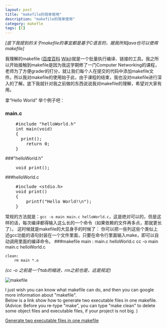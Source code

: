 ```yaml
---
layout: post
title: "makefile的简单使用"
description: "makefile的简单使用"
category: makefle
tags: [C]
---
```

*[底下我提到的关于makefile的事宜都是基于C语言的，据我所知java也可以使用makefile]*    

我理解的makefile ([百度百科](http://baike.baidu.com/view/974566.htm "makefile") [Wiki](http://en.wikipedia.org/wiki/Makefile "makefile"))就是一个批量执行编译、链接的工具。我之所以开始接触到makefile是因为我这学期修了一门Computer Networking的课程，老师为了方便grader的打分，就让我们每个人在提交的代码中添加makefile文件。所以我对makefile的使用始于此，由于课程的结束，我也没对makefile进行深入的了解。底下我就针对我之前做的东西说说我对makefile的理解，希望对大家有用。   


拿“Hello World” 举个例子吧：    
### main.c   
<pre class="brush: c">
    #include "helloWorld.h"     
    int main(void)    
    {    
      print();    
    	return 0;    
    }
</pre>
###"helloWorld.h"
<pre class="brush: c">
    void print();
</pre>
###helloWorld.c
<pre class="brush: c">
    #include &lt;stdio.h>
    void print()
    {
    	printf("Hello World!\n");
    }
</pre>
常规的方法就是：`gcc -o main main.c helloWorld.c`，这是绝对可以的，但是这样的话，每次编译都得输入这么长的一个命令（如果依赖的文件再多点，那就更长了）。 
这时候就是makefile的大显身手的时候了：
你可以把一些列这些个类似上述gcc功能的语句封装在一个文件里面，只要在命令行里面输入make，即可以自动调用里面的编译命令。
###makefile
	main : main.c helloWorld.c
		cc -o main main.c helloWorld.c    

	clean:
		rm main *.o 

*(cc -o 之前是一个tab的缩进，rm之前也是，这是规定)*    

![makefile](http://farm9.staticflickr.com/8123/8686959217_7d8df95088.jpg)

I just wish you can know what makefile can do, and then you can google more information about "makefile".    
Below is a link show how to generate two executable files in one makefile.(Advice: Before you re-type "make", you can type "make clean" to delete some object files and executable files, if your project is not big. )

[Generate two executable files in one makefile](https://github.com/zhouhao/CS513_Course_Project_TCP_Network_Storage/blob/master/CourseProject/makefile "Generate two executable files in one makefile")
